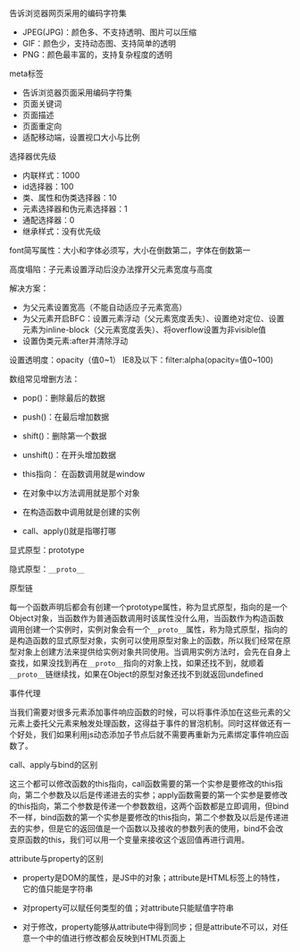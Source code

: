<meta charset = "utf-8" /> 告诉浏览器网页采用的编码字符集

<!DOCTYPE html>

- JPEG(JPG)：颜色多、不支持透明、图片可以压缩
- GIF：颜色少，支持动态图、支持简单的透明
- PNG：颜色最丰富的，支持复杂程度的透明

meta标签

- 告诉浏览器页面采用编码字符集
- 页面关键词
- 页面描述
- 页面重定向
- 适配移动端，设置视口大小与比例

选择器优先级

- 内联样式：1000
- id选择器：100
- 类、属性和伪类选择器：10
- 元素选择器和伪元素选择器：1
- 通配选择器：0
- 继承样式：没有优先级

font简写属性：大小和字体必须写，大小在倒数第二，字体在倒数第一

高度塌陷：子元素设置浮动后没办法撑开父元素宽度与高度

解决方案：

- 为父元素设置宽高（不能自动适应子元素宽高）
- 为父元素开启BFC：设置元素浮动（父元素宽度丢失）、设置绝对定位、设置元素为inline-block（父元素宽度丢失）、将overflow设置为非visible值
- 设置伪类元素:after并清除浮动

设置透明度：opacity（值0~1） IE8及以下：filter:alpha(opacity=值0~100)

数组常见增删方法：

- pop()：删除最后的数据
- push()：在最后增加数据
- shift()：删除第一个数据
- unshift()：在开头增加数据

- this指向：
  在函数调用就是window
- 在对象中以方法调用就是那个对象
- 在构造函数中调用就是创建的实例
- call、apply()就是指哪打哪

显式原型：prototype

隐式原型：`__proto__`

原型链

每一个函数声明后都会有创建一个prototype属性，称为显式原型，指向的是一个Object对象，当函数作为普通函数调用时该属性没什么用，当函数作为构造函数调用创建一个实例时，实例对象会有一个`__proto__`属性，称为隐式原型，指向的是构造函数的显式原型对象，实例可以使用原型对象上的函数，所以我们经常在原型对象上创建方法来提供给实例对象共同使用。当调用实例方法时，会先在自身上查找，如果没找到再在`__proto__`指向的对象上找，如果还找不到，就顺着`__proto__`链继续找，如果在Object的原型对象还找不到就返回undefined

事件代理

当我们需要对很多元素添加事件响应函数的时候，可以将事件添加在这些元素的父元素上委托父元素来触发处理函数，这得益于事件的冒泡机制。同时这样做还有一个好处，我们如果利用js动态添加子节点后就不需要再重新为元素绑定事件响应函数了。

call、apply与bind的区别

这三个都可以修改函数的this指向，call函数需要的第一个实参是要修改的this指向，第二个参数及以后是传递进去的实参；apply函数需要的第一个实参是要修改的this指向，第二个参数是传递一个参数数组，这两个函数都是立即调用，但bind不一样，bind函数的第一个实参是要修改的this指向，第二个参数及以后是传递进去的实参，但是它的返回值是一个函数以及接收的参数列表的使用，bind不会改变原函数的this，我们可以用一个变量来接收这个返回值再进行调用。

attribute与property的区别

- property是DOM的属性，是JS中的对象；attribute是HTML标签上的特性，它的值只能是字符串

- 对property可以赋任何类型的值；对attribute只能赋值字符串

- 对于修改，property能够从attribute中得到同步；但是attribute不可以，对任意一个中的值进行修改都会反映到HTML页面上

  
